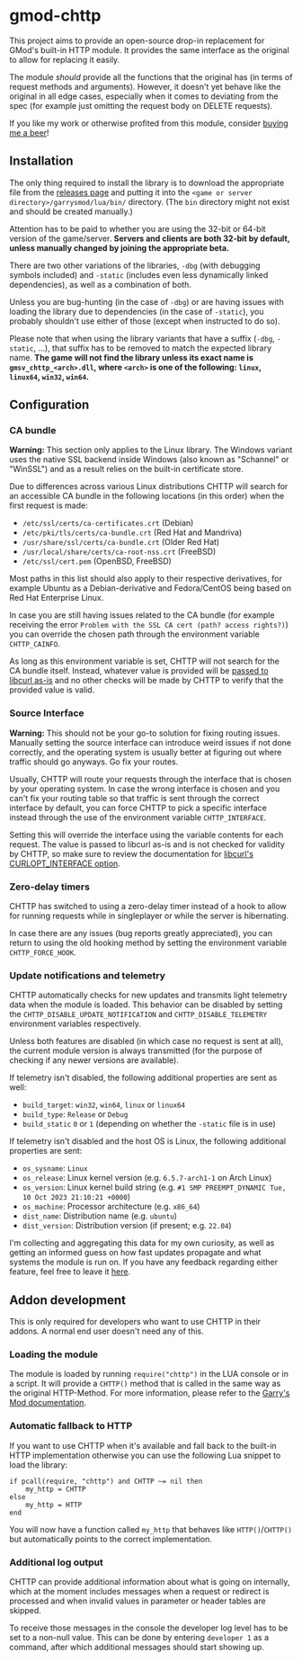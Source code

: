# gmod-chttp

This project aims to provide an open-source drop-in replacement for GMod's
built-in HTTP module. It provides the same interface as the original to
allow for replacing it easily.

The module *should* provide all the functions that the original has
(in terms of request methods and arguments).
However, it doesn't yet behave like the original in all edge cases,
especially when it comes to deviating from the spec (for example just
omitting the request body on DELETE requests).

If you like my work or otherwise profited from this module, consider
[buying me a beer](https://paypal.me/schumact)!

## Installation

The only thing required to install the library is to download the
appropriate file from the [releases page](https://github.com/timschumi/gmod-chttp/releases) and
putting it into the `<game or server directory>/garrysmod/lua/bin/` directory.
(The `bin` directory might not exist and should be created manually.)

Attention has to be paid to whether you are using the 32-bit or 64-bit
version of the game/server. **Servers and clients are both 32-bit by default,
unless manually changed by joining the appropriate beta.**

There are two other variations of the libraries, `-dbg` (with debugging symbols
included) and `-static` (includes even less dynamically linked dependencies),
as well as a combination of both.

Unless you are bug-hunting (in the case of `-dbg`) or are having issues with
loading the library due to dependencies (in the case of `-static`), you probably
shouldn't use either of those (except when instructed to do so).

Please note that when using the library variants that have a suffix (`-dbg`, `-static`, ...),
that suffix has to be removed to match the expected library name.
**The game will not find the library unless its exact name is `gmsv_chttp_<arch>.dll`,
where `<arch>` is one of the following: `linux`, `linux64`, `win32`, `win64`.**

## Configuration

### CA bundle

**Warning:** This section only applies to the Linux library. The Windows variant
uses the native SSL backend inside Windows (also known as "Schannel" or "WinSSL")
and as a result relies on the built-in certificate store.

Due to differences across various Linux distributions CHTTP will search for an
accessible CA bundle in the following locations (in this order) when the first
request is made:

* `/etc/ssl/certs/ca-certificates.crt` (Debian)
* `/etc/pki/tls/certs/ca-bundle.crt` (Red Hat and Mandriva)
* `/usr/share/ssl/certs/ca-bundle.crt` (Older Red Hat)
* `/usr/local/share/certs/ca-root-nss.crt` (FreeBSD)
* `/etc/ssl/cert.pem` (OpenBSD, FreeBSD)

Most paths in this list should also apply to their respective derivatives, for example
Ubuntu as a Debian-derivative and Fedora/CentOS being based on Red Hat Enterprise Linux.

In case you are still having issues related to the CA bundle (for example receiving the
error `Problem with the SSL CA cert (path? access rights?)`) you can override the chosen
path through the environment variable `CHTTP_CAINFO`.

As long as this environment variable is set, CHTTP will not search for the CA bundle
itself. Instead, whatever value is provided will be
[passed to libcurl as-is](https://curl.se/libcurl/c/CURLOPT_CAINFO.html) and no
other checks will be made by CHTTP to verify that the provided value is valid.

### Source Interface

**Warning:** This should not be your go-to solution for fixing routing issues. Manually
setting the source interface can introduce weird issues if not done correctly, and the
operating system is usually better at figuring out where traffic should go anyways.
Go fix your routes.

Usually, CHTTP will route your requests through the interface that is chosen by your
operating system. In case the wrong interface is chosen and you can't fix your routing
table so that traffic is sent through the correct interface by default, you can
force CHTTP to pick a specific interface instead through the use of the
environment variable `CHTTP_INTERFACE`.

Setting this will override the interface using the variable contents for each request.
The value is passed to libcurl as-is and is not checked for validity by CHTTP,
so make sure to review the documentation for
[libcurl's CURLOPT_INTERFACE option](https://curl.se/libcurl/c/CURLOPT_INTERFACE.html).

### Zero-delay timers

CHTTP has switched to using a zero-delay timer instead of a hook to allow for running
requests while in singleplayer or while the server is hibernating.

In case there are any issues (bug reports greatly appreciated), you can return to
using the old hooking method by setting the environment variable `CHTTP_FORCE_HOOK`.

### Update notifications and telemetry

CHTTP automatically checks for new updates and transmits light telemetry data
when the module is loaded. This behavior can be disabled by setting the
`CHTTP_DISABLE_UPDATE_NOTIFICATION` and `CHTTP_DISABLE_TELEMETRY` environment
variables respectively.

Unless both features are disabled (in which case no request is sent at all),
the current module version is always transmitted (for the purpose of checking
if any newer versions are available).

If telemetry isn't disabled, the following additional properties are sent as well:

* `build_target`: `win32`, `win64`, `linux` or `linux64`
* `build_type`: `Release` or `Debug`
* `build_static` `0` or `1` (depending on whether the `-static` file is in use)

If telemetry isn't disabled and the host OS is Linux, the following additional
properties are sent:

* `os_sysname`: `Linux`
* `os_release`: Linux kernel version (e.g. `6.5.7-arch1-1` on Arch Linux)
* `os_version`: Linux kernel build string (e.g. `#1 SMP PREEMPT_DYNAMIC Tue, 10 Oct 2023 21:10:21 +0000`)
* `os_machine`: Processor architecture (e.g. `x86_64`)
* `dist_name`: Distribution name (e.g. `ubuntu`)
* `dist_version`: Distribution version (if present; e.g. `22.04`)

I'm collecting and aggregating this data for my own curiosity, as well as getting
an informed guess on how fast updates propagate and what systems the module is run on.
If you have any feedback regarding either feature, feel free to leave it [here](https://github.com/timschumi/gmod-chttp/discussions/29).

## Addon development

This is only required for developers who want to use CHTTP in their addons.
A normal end user doesn't need any of this.

### Loading the module

The module is loaded by running `require("chttp")` in the LUA console or in
a script. It will provide a `CHTTP()` method that is called in the same way
as the original HTTP-Method. For more information, please refer to the
[Garry's Mod documentation](https://wiki.facepunch.com/gmod/Global.HTTP).

### Automatic fallback to HTTP

If you want to use CHTTP when it's available and fall back to the built-in
HTTP implementation otherwise you can use the following Lua snippet to load
the library:

```
if pcall(require, "chttp") and CHTTP ~= nil then
	my_http = CHTTP
else
	my_http = HTTP
end
```

You will now have a function called `my_http` that behaves like `HTTP()`/`CHTTP()`
but automatically points to the correct implementation.

### Additional log output

CHTTP can provide additional information about what is going on internally, which
at the moment includes messages when a request or redirect is processed and when
invalid values in parameter or header tables are skipped.

To receive those messages in the console the developer log level has to be set to
a non-null value. This can be done by entering `developer 1` as a command, after
which additional messages should start showing up.
